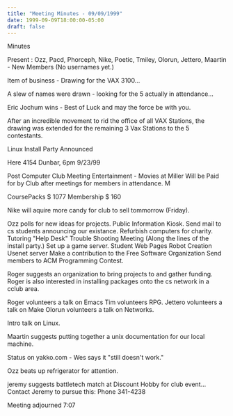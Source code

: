 ```yaml
---
title: "Meeting Minutes - 09/09/1999"
date: 1999-09-09T18:00:00-05:00
draft: false
---
```


Minutes </p><p>
Present : Ozz, Pacd, Phorceph, Nike, Poetic, Tmiley, Olorun, Jettero, Maartin - New Members (No usernames yet.) </p><p>
Item of business - Drawing for the VAX 3100... </p><p>
A slew of names were drawn - looking for the 5 actually in attendance... </p><p>
Eric Jochum wins -  Best of Luck and may the force be with you.  </p><p>
After an incredible movement to rid the office of all VAX Stations, the drawing was extended for the remaining 3 Vax Stations to the 5 contestants. </p><p>
Linux Install Party Announced  </p><p>
Here 4154 Dunbar, 6pm 9/23/99 </p><p>
</p><p>
Post Computer Club Meeting Entertainment -  Movies at Miller Will be Paid for by Club after meetings for members in attendance.  M </p><p>
CoursePacks $ 1077 Membership  $ 160 </p><p>
Nike will aquire more candy for club to sell tommorrow (Friday). </p><p>
Ozz polls for new ideas for projects. Public Information Kiosk. Send mail to cs students announcing our existance. Refurbish computers for charity. Tutoring "Help Desk" Trouble Shooting Meeting (Along the lines of the install party.) Set up a game server. Student Web Pages Robot Creation Usenet server Make a contribution to the Free Software Organization Send members to ACM Programming Contest. </p><p>
Roger suggests an organization to bring projects to and gather funding. Roger is also interested in installing packages onto the cs network in a cclub area. </p><p>
Roger volunteers  a talk on Emacs Tim volunteers RPG. Jettero volunteers a talk on Make Olorun volunteers a talk on Networks. </p><p>
</p><p>
Intro talk on Linux. </p><p>
Maartin suggests putting together a unix documentation for our local machine.  </p><p>
Status on yakko.com - Wes says it "still doesn't work." </p><p>
Ozz beats up refrigerator for attention. </p><p>
jeremy suggests battletech match at Discount Hobby for club event... Contact  Jeremy to pursue this: Phone 341-4238  </p><p>
</p><p>
Meeting adjourned 7:07 </p>
